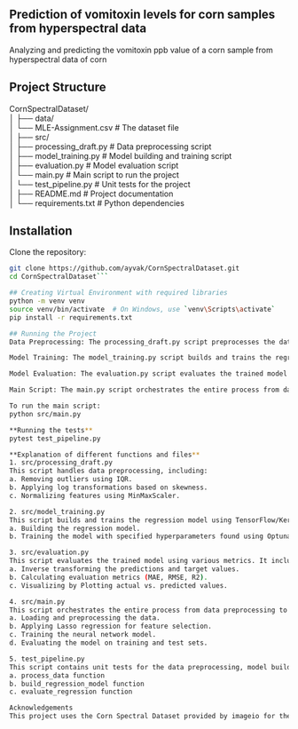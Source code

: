 ## Prediction of vomitoxin levels for corn samples from hyperspectral data
Analyzing and predicting the vomitoxin ppb value of a corn sample from hyperspectral data of corn

## Project Structure
CornSpectralDataset/   
│ ├── data/  
│ └── MLE-Assignment.csv # The dataset file   
│ ├── src/   
│ ├── processing_draft.py # Data preprocessing script   
│ ├── model_training.py # Model building and training script   
│ ├── evaluation.py # Model evaluation script   
│ └── main.py # Main script to run the project    
│ └── test_pipeline.py # Unit tests for the project   
│ ├── README.md # Project documentation   
│ └── requirements.txt # Python dependencies  

## Installation
 Clone the repository:
   ```sh
   git clone https://github.com/ayvak/CornSpectralDataset.git
   cd CornSpectralDataset```

## Creating Virtual Environment with required libraries
python -m venv venv
source venv/bin/activate  # On Windows, use `venv\Scripts\activate`
pip install -r requirements.txt

## Running the Project
Data Preprocessing: The processing_draft.py script preprocesses the data by removing outliers, applying log transformations, and normalizing the features.

Model Training: The model_training.py script builds and trains the regression model.

Model Evaluation: The evaluation.py script evaluates the trained model using various metrics.

Main Script: The main.py script orchestrates the entire process from data preprocessing to model evaluation.

To run the main script:
python src/main.py

**Running the tests**
pytest test_pipeline.py

**Explanation of different functions and files**
1. src/processing_draft.py
This script handles data preprocessing, including:
a. Removing outliers using IQR.
b. Applying log transformations based on skewness.
c. Normalizing features using MinMaxScaler.

2. src/model_training.py
This script builds and trains the regression model using TensorFlow/Keras. It includes functions for:
a. Building the regression model.
b. Training the model with specified hyperparameters found using Optuna.

3. src/evaluation.py
This script evaluates the trained model using various metrics. It includes functions for:
a. Inverse transforming the predictions and target values.
b. Calculating evaluation metrics (MAE, RMSE, R2).
c. Visualizing by Plotting actual vs. predicted values.

4. src/main.py
This script orchestrates the entire process from data preprocessing to model evaluation. It includes:
a. Loading and preprocessing the data.
b. Applying Lasso regression for feature selection.
c. Training the neural network model.
d. Evaluating the model on training and test sets.

5. test_pipeline.py
This script contains unit tests for the data preprocessing, model building, and evaluation functions. It includes tests for:
a. process_data function
b. build_regression_model function
c. evaluate_regression function

Acknowledgements
This project uses the Corn Spectral Dataset provided by imageio for their recruitment process.


